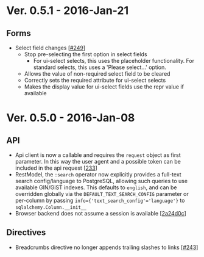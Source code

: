 # Ver. 0.5.1 - 2016-Jan-21


## Forms

* Select field changes [[#249](https://github.com/quantmind/lux/pull/249)]
    * Stop pre-selecting the first option in select fields
        * For ui-select selects, this uses the placeholder functionality. For standard selects, this uses a 'Please select...' option.
    * Allows the value of non-required select field to be cleared
    * Correctly sets the required attribute for ui-select selects
    * Makes the display value for ui-select fields use the repr value if available


# Ver. 0.5.0 - 2016-Jan-08


## API
* Api client is now a callable and requires the ``request`` object as first parameter.
  In this way the user agent and a possible token can be included in the api request
  [[233](https://github.com/quantmind/lux/pull/233)]
* RestModel, the ``:search`` operator now explicitly provides a full-text search config/language to PostgreSQL,
  allowing such queries to use available GIN/GiST indexes. This defaults to `english`, and can be overridden
  globally via the `DEFAULT_TEXT_SEARCH_CONFIG` parameter or per-column by passing
  `info={'text_search_config'='language'}` to `sqlalchemy.Column.__init__`
* Browser backend does not assume a session is available [[2a24d0c](https://github.com/quantmind/lux/commit/2a24d0c8b2513dda41cd86952b42f0b3c3184d76)]

## Directives
* Breadcrumbs directive no longer appends trailing slashes to links [[#243](https://github.com/quantmind/lux/pull/243)]